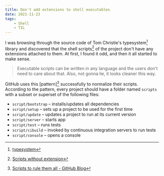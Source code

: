```yaml
---
title: Don't add extensions to shell executables
date: 2021-11-23
tags:
    - Shell
    - TIL
---
```


I was browsing through the source code of Tom Christie's typesystem[^1] library and
discovered that the shell scripts[^2] of the project don't have any extensions attached to
them. At first, I found it odd, and then it all started to make sense.

> Executable scripts can be written in any language and the users don't need to care about
> that. Also, not gonna lie, it looks cleaner this way.

GitHub uses this [pattern][^3] successfully to normalize their scripts. According to the
pattern, every project should have a folder named `scripts` with a subset or superset of the
following files:

* `script/bootstrap` – installs/updates all dependencies
* `script/setup` – sets up a project to be used for the first time
* `script/update` – updates a project to run at its current version
* `script/server` – starts app
* `script/test` – runs tests
* `script/cibuild` – invoked by continuous integration servers to run tests
* `script/console` – opens a console


[^1]: [typesystem](https://github.com/encode/typesystem)
[^2]: [Scripts without extension](https://github.com/encode/typesystem/tree/master/scripts)
[^3]: [Scripts to rule them all - GitHub Blog](https://github.com/github/scripts-to-rule-them-all)
